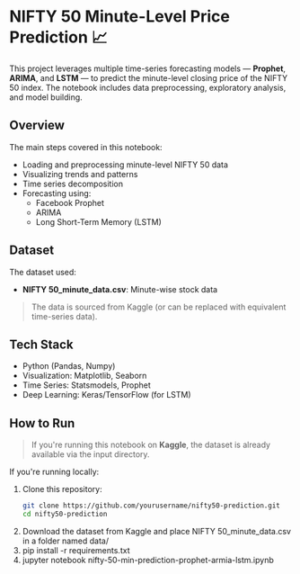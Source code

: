 # NIFTY 50 Minute-Level Price Prediction 📈

This project leverages multiple time-series forecasting models — **Prophet**, **ARIMA**, and **LSTM** — to predict the minute-level closing price of the NIFTY 50 index. The notebook includes data preprocessing, exploratory analysis, and model building.

## Overview

The main steps covered in this notebook:
- Loading and preprocessing minute-level NIFTY 50 data
- Visualizing trends and patterns
- Time series decomposition
- Forecasting using:
  - Facebook Prophet
  - ARIMA
  - Long Short-Term Memory (LSTM)

##  Dataset

The dataset used:
- **NIFTY 50_minute_data.csv**: Minute-wise stock data

> The data is sourced from Kaggle (or can be replaced with equivalent time-series data).

##  Tech Stack

- Python (Pandas, Numpy)
- Visualization: Matplotlib, Seaborn
- Time Series: Statsmodels, Prophet
- Deep Learning: Keras/TensorFlow (for LSTM)

##  How to Run

> If you're running this notebook on **Kaggle**, the dataset is already available via the input directory.

If you're running locally:

1. Clone this repository:
   ```bash
   git clone https://github.com/yourusername/nifty50-prediction.git
   cd nifty50-prediction

2.  Download the dataset from Kaggle and place NIFTY 50_minute_data.csv in a folder named data/
3.  pip install -r requirements.txt
4.  jupyter notebook nifty-50-min-prediction-prophet-armia-lstm.ipynb

